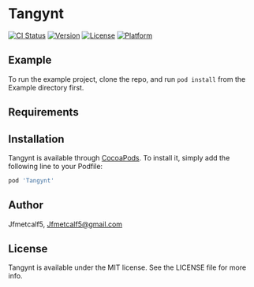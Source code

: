 # Tangynt

[![CI Status](https://img.shields.io/travis/Jfmetcalf5/Tangynt.svg?style=flat)](https://travis-ci.org/Jfmetcalf5/Tangynt)
[![Version](https://img.shields.io/cocoapods/v/Tangynt.svg?style=flat)](https://cocoapods.org/pods/Tangynt)
[![License](https://img.shields.io/cocoapods/l/Tangynt.svg?style=flat)](https://cocoapods.org/pods/Tangynt)
[![Platform](https://img.shields.io/cocoapods/p/Tangynt.svg?style=flat)](https://cocoapods.org/pods/Tangynt)

## Example

To run the example project, clone the repo, and run `pod install` from the Example directory first.

## Requirements

## Installation

Tangynt is available through [CocoaPods](https://cocoapods.org/pods/tangynt). To install
it, simply add the following line to your Podfile:

```ruby
pod 'Tangynt'
```

## Author

Jfmetcalf5, Jfmetcalf5@gmail.com

## License

Tangynt is available under the MIT license. See the LICENSE file for more info.

